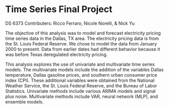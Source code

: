 # Time Series Final Project
DS 6373
Contributers: Ricco Ferraro, Nicole Norelli, & Nick Yu

The objective of this analysis was to model and forecast electricity pricing time series data in the Dallas, TX area. The electricity pricing data is from the St. Louis Federal Reserve. We chose to model the data from January 2000 to present. Data from earlier dates had different behavior because it was before Texas deregulated electricity pricing. 

This analysis explores the use of univariate and multivariate time series models. The multivariate models include the addition of the variables Dallas temperature, Dallas gasoline prices, and southern urban consumer price index (CPI). These additional variables were obtained from the National Weather Service, the St. Louis Federal Reserve, and the Bureau of Labor Statistics. Univariate methods include various ARIMA models and signal plus noise. Multivariate methods include VAR, neural network (MLP), and ensemble models.
